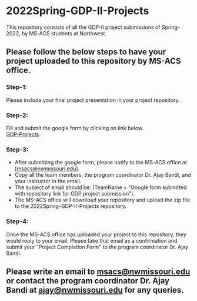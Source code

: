 # 2022Spring-GDP-II-Projects
This repository consists of all the GDP-II project submissions of Spring-2022, by MS-ACS students at Northwest.

## Please follow the below steps to have your project uploaded to this repository by MS-ACS office.  

### Step-1:
Please include your final project presentation in your project repository.

### Step-2:
Fill and submit the google form by clicking on link below.  
[GDP-Projects](https://docs.google.com/forms/d/e/1FAIpQLSfODslX0dkA_khhUNWtUMVQht_WBuqEoEidyrA95xGIUUtvXg/viewform)
### Step-3:
* After submitting the google form, please notify to the MS-ACS office at [msacs@nwmissouri.edu].
* Copy all the team members, the program coordinator Dr. Ajay Bandi, and your instructor in the email. 
* The subject of email should be: (TeamName + "Google form submitted with repository link for GDP project submission"). 
* The MS-ACS office will download your repository and upload the zip file to the 2022Spring-GDP-II-Projects repository.

### Step-4:
Once the MS-ACS office has uploaded your project to this repository, they would reply to your email. Please take that email as a confirmation and submit your "Project Completion Form" to the program coordinator Dr. Ajay Bandi.

## Please write an email to msacs@nwmissouri.edu or contact the program coordinator Dr. Ajay Bandi at ajay@nwmissouri.edu for any queries.

